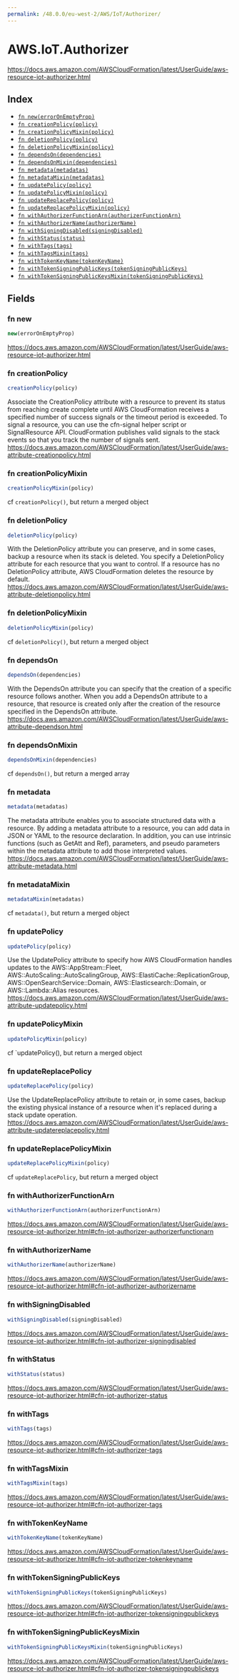 ```yaml
---
permalink: /48.0.0/eu-west-2/AWS/IoT/Authorizer/
---
```


# AWS.IoT.Authorizer

https://docs.aws.amazon.com/AWSCloudFormation/latest/UserGuide/aws-resource-iot-authorizer.html

## Index

* [`fn new(errorOnEmptyProp)`](#fn-new)
* [`fn creationPolicy(policy)`](#fn-creationpolicy)
* [`fn creationPolicyMixin(policy)`](#fn-creationpolicymixin)
* [`fn deletionPolicy(policy)`](#fn-deletionpolicy)
* [`fn deletionPolicyMixin(policy)`](#fn-deletionpolicymixin)
* [`fn dependsOn(dependencies)`](#fn-dependson)
* [`fn dependsOnMixin(dependencies)`](#fn-dependsonmixin)
* [`fn metadata(metadatas)`](#fn-metadata)
* [`fn metadataMixin(metadatas)`](#fn-metadatamixin)
* [`fn updatePolicy(policy)`](#fn-updatepolicy)
* [`fn updatePolicyMixin(policy)`](#fn-updatepolicymixin)
* [`fn updateReplacePolicy(policy)`](#fn-updatereplacepolicy)
* [`fn updateReplacePolicyMixin(policy)`](#fn-updatereplacepolicymixin)
* [`fn withAuthorizerFunctionArn(authorizerFunctionArn)`](#fn-withauthorizerfunctionarn)
* [`fn withAuthorizerName(authorizerName)`](#fn-withauthorizername)
* [`fn withSigningDisabled(signingDisabled)`](#fn-withsigningdisabled)
* [`fn withStatus(status)`](#fn-withstatus)
* [`fn withTags(tags)`](#fn-withtags)
* [`fn withTagsMixin(tags)`](#fn-withtagsmixin)
* [`fn withTokenKeyName(tokenKeyName)`](#fn-withtokenkeyname)
* [`fn withTokenSigningPublicKeys(tokenSigningPublicKeys)`](#fn-withtokensigningpublickeys)
* [`fn withTokenSigningPublicKeysMixin(tokenSigningPublicKeys)`](#fn-withtokensigningpublickeysmixin)

## Fields

### fn new

```ts
new(errorOnEmptyProp)
```

https://docs.aws.amazon.com/AWSCloudFormation/latest/UserGuide/aws-resource-iot-authorizer.html

### fn creationPolicy

```ts
creationPolicy(policy)
```

Associate the CreationPolicy attribute with a resource to prevent its status from reaching create complete until AWS CloudFormation receives a specified number of success signals or the timeout period is exceeded. To signal a resource, you can use the cfn-signal helper script or SignalResource API. CloudFormation publishes valid signals to the stack events so that you track the number of signals sent. 
https://docs.aws.amazon.com/AWSCloudFormation/latest/UserGuide/aws-attribute-creationpolicy.html

### fn creationPolicyMixin

```ts
creationPolicyMixin(policy)
```

cf `creationPolicy()`, but return a merged object

### fn deletionPolicy

```ts
deletionPolicy(policy)
```

With the DeletionPolicy attribute you can preserve, and in some cases, backup a resource when its stack is deleted. You specify a DeletionPolicy attribute for each resource that you want to control. If a resource has no DeletionPolicy attribute, AWS CloudFormation deletes the resource by default. 
https://docs.aws.amazon.com/AWSCloudFormation/latest/UserGuide/aws-attribute-deletionpolicy.html

### fn deletionPolicyMixin

```ts
deletionPolicyMixin(policy)
```

cf `deletionPolicy()`, but return a merged object

### fn dependsOn

```ts
dependsOn(dependencies)
```

With the DependsOn attribute you can specify that the creation of a specific resource follows another. When you add a DependsOn attribute to a resource, that resource is created only after the creation of the resource specified in the DependsOn attribute. 
https://docs.aws.amazon.com/AWSCloudFormation/latest/UserGuide/aws-attribute-dependson.html

### fn dependsOnMixin

```ts
dependsOnMixin(dependencies)
```

cf `dependsOn()`, but return a merged array

### fn metadata

```ts
metadata(metadatas)
```

The metadata attribute enables you to associate structured data with a resource. By adding a metadata attribute to a resource, you can add data in JSON or YAML to the resource declaration. In addition, you can use intrinsic functions (such as GetAtt and Ref), parameters, and pseudo parameters within the metadata attribute to add those interpreted values. 
https://docs.aws.amazon.com/AWSCloudFormation/latest/UserGuide/aws-attribute-metadata.html

### fn metadataMixin

```ts
metadataMixin(metadatas)
```

cf `metadata()`, but return a merged object

### fn updatePolicy

```ts
updatePolicy(policy)
```

Use the UpdatePolicy attribute to specify how AWS CloudFormation handles updates to the AWS::AppStream::Fleet, AWS::AutoScaling::AutoScalingGroup, AWS::ElastiCache::ReplicationGroup, AWS::OpenSearchService::Domain, AWS::Elasticsearch::Domain, or AWS::Lambda::Alias resources. 
https://docs.aws.amazon.com/AWSCloudFormation/latest/UserGuide/aws-attribute-updatepolicy.html

### fn updatePolicyMixin

```ts
updatePolicyMixin(policy)
```

cf `updatePolicy(), but return a merged object

### fn updateReplacePolicy

```ts
updateReplacePolicy(policy)
```

Use the UpdateReplacePolicy attribute to retain or, in some cases, backup the existing physical instance of a resource when it's replaced during a stack update operation. 
https://docs.aws.amazon.com/AWSCloudFormation/latest/UserGuide/aws-attribute-updatereplacepolicy.html

### fn updateReplacePolicyMixin

```ts
updateReplacePolicyMixin(policy)
```

cf `updateReplacePolicy`, but return a merged object

### fn withAuthorizerFunctionArn

```ts
withAuthorizerFunctionArn(authorizerFunctionArn)
```

https://docs.aws.amazon.com/AWSCloudFormation/latest/UserGuide/aws-resource-iot-authorizer.html#cfn-iot-authorizer-authorizerfunctionarn

### fn withAuthorizerName

```ts
withAuthorizerName(authorizerName)
```

https://docs.aws.amazon.com/AWSCloudFormation/latest/UserGuide/aws-resource-iot-authorizer.html#cfn-iot-authorizer-authorizername

### fn withSigningDisabled

```ts
withSigningDisabled(signingDisabled)
```

https://docs.aws.amazon.com/AWSCloudFormation/latest/UserGuide/aws-resource-iot-authorizer.html#cfn-iot-authorizer-signingdisabled

### fn withStatus

```ts
withStatus(status)
```

https://docs.aws.amazon.com/AWSCloudFormation/latest/UserGuide/aws-resource-iot-authorizer.html#cfn-iot-authorizer-status

### fn withTags

```ts
withTags(tags)
```

https://docs.aws.amazon.com/AWSCloudFormation/latest/UserGuide/aws-resource-iot-authorizer.html#cfn-iot-authorizer-tags

### fn withTagsMixin

```ts
withTagsMixin(tags)
```

https://docs.aws.amazon.com/AWSCloudFormation/latest/UserGuide/aws-resource-iot-authorizer.html#cfn-iot-authorizer-tags

### fn withTokenKeyName

```ts
withTokenKeyName(tokenKeyName)
```

https://docs.aws.amazon.com/AWSCloudFormation/latest/UserGuide/aws-resource-iot-authorizer.html#cfn-iot-authorizer-tokenkeyname

### fn withTokenSigningPublicKeys

```ts
withTokenSigningPublicKeys(tokenSigningPublicKeys)
```

https://docs.aws.amazon.com/AWSCloudFormation/latest/UserGuide/aws-resource-iot-authorizer.html#cfn-iot-authorizer-tokensigningpublickeys

### fn withTokenSigningPublicKeysMixin

```ts
withTokenSigningPublicKeysMixin(tokenSigningPublicKeys)
```

https://docs.aws.amazon.com/AWSCloudFormation/latest/UserGuide/aws-resource-iot-authorizer.html#cfn-iot-authorizer-tokensigningpublickeys